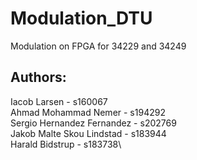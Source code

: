# Modulation_DTU
Modulation on FPGA for 34229 and 34249
## Authors: 
Iacob Larsen - s160067\
Ahmad Mohammad Nemer - s194292\
Sergio Hernandez Fernandez - s202769\
Jakob Malte Skou Lindstad - s183944\
Harald Bidstrup - s183738\
